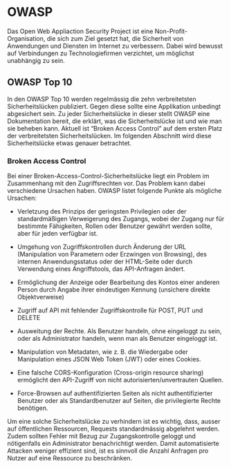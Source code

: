 # OWASP
Das Open Web Appliaction Security Project ist eine Non-Profit-Organisation, die sich zum Ziel gesetzt hat, die Sicherheit von Anwendungen und Diensten im Internet zu verbessern. Dabei wird bewusst auf Verbindungen zu Technologiefirmen verzichtet, um möglichst unabhängig zu sein.  
## OWASP Top 10
In den OWASP Top 10 werden regelmässig die zehn verbreitetsten Sicherheitslücken publiziert. Gegen diese sollte eine Applikation unbedingt abgesichert sein. Zu jeder Sicherheitslücke in dieser stellt OWASP eine Dokumentation bereit, die erklärt, was die Sicherheitslücke ist und wie man sie beheben kann.
Aktuell ist “Broken Access Control” auf dem ersten Platz  der verbreitetsten Sicherheitslücken. Im folgenden Abschnitt wird diese Sicherheitslücke etwas genauer betrachtet.

### Broken Access Control
Bei einer Broken-Access-Control-Sicherheitslücke liegt ein Problem im Zusammenhang mit den Zugriffsrechten vor. Das Problem kann dabei verschiedene Ursachen haben. OWASP listet folgende Punkte als mögliche Ursachen:

-	Verletzung des Prinzips der geringsten Privilegien oder der standardmäßigen Verweigerung des Zugangs, wobei der Zugang nur für bestimmte Fähigkeiten, Rollen oder Benutzer gewährt werden sollte, aber für jeden verfügbar ist.

- Umgehung von Zugriffskontrollen durch Änderung der URL (Manipulation von Parametern oder Erzwingen von Browsing), des internen Anwendungsstatus oder der HTML-Seite oder durch Verwendung eines Angriffstools, das API-Anfragen ändert.

- Ermöglichung der Anzeige oder Bearbeitung des Kontos einer anderen Person durch Angabe ihrer eindeutigen Kennung (unsichere direkte Objektverweise)

- Zugriff auf API mit fehlender Zugriffskontrolle für POST, PUT und DELETE

- Ausweitung der Rechte. Als Benutzer handeln, ohne eingeloggt zu sein, oder als Administrator handeln, wenn man als Benutzer eingeloggt ist.

- Manipulation von Metadaten, wie z. B. die Wiedergabe oder Manipulation eines JSON Web Token (JWT) oder eines Cookies.

- Eine falsche CORS-Konfiguration (Cross-origin resource sharing) ermöglicht den API-Zugriff von nicht autorisierten/unvertrauten Quellen.

- Force-Browsen auf authentifizierten Seiten als nicht authentifizierter Benutzer oder als Standardbenutzer auf Seiten, die privilegierte Rechte benötigen.

Um eine solche Sicherheitslücke zu verhindern ist es wichtig, dass, ausser auf öffentlichen Ressourcen,  Requests standardmässig abgelehnt  werden.  Zudem sollten Fehler mit Bezug zur Zugangskontrolle geloggt und nötigenfalls ein Administrator benachrichtigt werden. Damit automatisierte Attacken weniger effizient sind, ist es sinnvoll die Anzahl Anfragen pro Nutzer auf eine Ressource zu beschränken.
